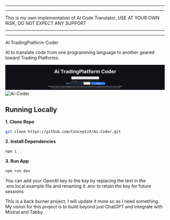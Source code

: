 **************************************************************************************************************************
**************************************************************************************************************************
  This is my own implementation of AI Code Translator, USE AT YOUR OWN RISK, DO NOT EXPECT ANY SUPPORT
**************************************************************************************************************************
**************************************************************************************************************************


AI TradingPlatform Coder

AI to translate code from one programming language to another geared toward Trading Platforms.


![Ai-Coder](https://github.com/ConceptzX/Ai-TradingPlatform-Coder/blob/main/screenshot.png)
![Ai-Coder](./public/screenshot0.png)

## Running Locally

**1. Clone Repo**

```bash
git clone https://github.com/ConceptzX/Ai-Coder.git
```

**2. Install Dependencies**

```bash
npm i
```

**3. Run App**

```bash
npm run dev
```
You can add your OpenAI key to the key by replacing the text in the .env.local.example file and renaming it .env to retain the key for future sessions


This is a back burner project, I will update it more so as I need something.  My vision for this project is to build beyond just ChatGPT and integrate with Mixtral and Tabby.
